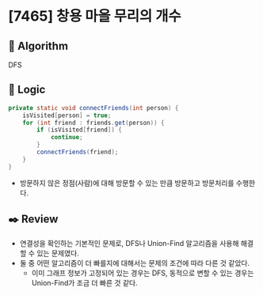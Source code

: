 # [7465] 창용 마을 무리의 개수

## :pushpin: **Algorithm**

DFS

## :round_pushpin: **Logic**

```java
private static void connectFriends(int person) {
    isVisited[person] = true;
    for (int friend : friends.get(person)) {
        if (isVisited[friend]) {
            continue;
        }
        connectFriends(friend);
    }
}
```

- 방문하지 않은 정점(사람)에 대해 방문할 수 있는 만큼 방문하고 방문처리를 수행한다.

## :black_nib: **Review**
- 연결성을 확인하는 기본적인 문제로, DFS나 Union-Find 알고리즘을 사용해 해결할 수 있는 문제였다.
- 둘 중 어떤 알고리즘이 더 빠를지에 대해서는 문제의 조건에 따라 다른 것 같았다.
  - 이미 그래프 정보가 고정되어 있는 경우는 DFS, 동적으로 변할 수 있는 경우는 Union-Find가 조금 더 빠른 것 같다.